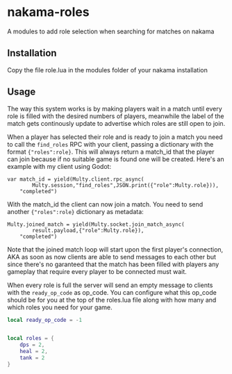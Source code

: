 # nakama-roles

A modules to add role selection when searching for matches on nakama

## Installation

Copy the file role.lua in the modules folder of your nakama installation

## Usage

The way this system works is by making players wait in a match until every role is filled with the desired numbers of players, meanwhile the label of the match gets continously update to advertise which roles are still open to join.

When a player has selected their role and is ready to join a match you need to call the `find_roles` RPC with your client, passing a dictionary with the format `{"roles":role}`.
This will always return a match_id that the player can join because if no suitable game is found one will be created. Here's an example with my client using Godot:
```GDScript
var match_id = yield(Multy.client.rpc_async(
		Multy.session,"find_roles",JSON.print({"role":Multy.role})),
	"completed")
```

With the match_id the client can now join a match. You need to send another `{"roles":role}` dictionary as metadata:
```GDScript
Multy.joined_match = yield(Multy.socket.join_match_async(
		result.payload,{"role":Multy.role}),
	"completed")
```

Note that the joined match loop will start upon the first player's connection, AKA as soon as now clients are able to send messages to each other but since there's no garanteed that the match has been filled with players any gameplay that require every player to be connected must wait. 

When every role is full the server will send an empty message to clients with the `ready_op_code` as op_code. You can configure what this op_code should be for you at the top of the roles.lua file along with how many and which roles you need for your game. 

```lua
local ready_op_code = -1


local roles = {
    dps = 2,
    heal = 2,
    tank = 2
}
```
